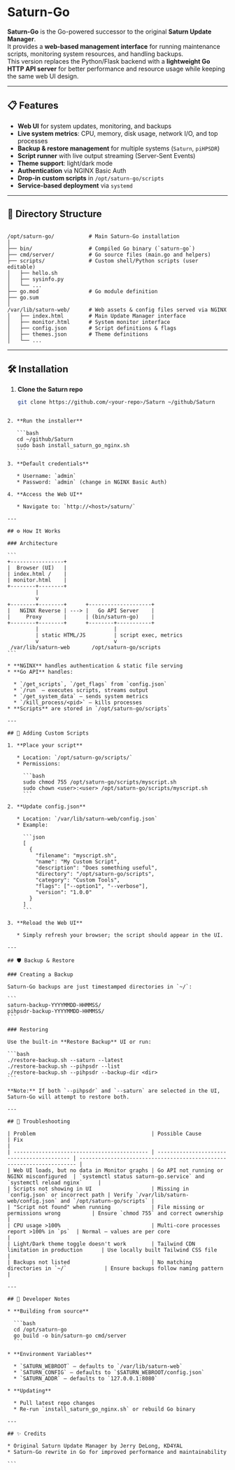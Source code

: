 # Saturn-Go

**Saturn-Go** is the Go-powered successor to the original **Saturn Update Manager**.  
It provides a **web-based management interface** for running maintenance scripts, monitoring system resources, and handling backups.  
This version replaces the Python/Flask backend with a **lightweight Go HTTP API server** for better performance and resource usage while keeping the same web UI design.

---

## 📋 Features

- **Web UI** for system updates, monitoring, and backups  
- **Live system metrics**: CPU, memory, disk usage, network I/O, and top processes  
- **Backup & restore management** for multiple systems (`Saturn`, `piHPSDR`)  
- **Script runner** with live output streaming (Server-Sent Events)  
- **Theme support**: light/dark mode  
- **Authentication** via NGINX Basic Auth  
- **Drop-in custom scripts** in `/opt/saturn-go/scripts`  
- **Service-based deployment** via `systemd`

---

## 📂 Directory Structure

```

/opt/saturn-go/           # Main Saturn-Go installation
│
├── bin/                  # Compiled Go binary (`saturn-go`)
├── cmd/server/           # Go source files (main.go and helpers)
├── scripts/              # Custom shell/Python scripts (user editable)
│   ├── hello.sh
│   ├── sysinfo.py
│   └── ...
├── go.mod                # Go module definition
├── go.sum
│
/var/lib/saturn-web/      # Web assets & config files served via NGINX
│   ├── index.html        # Main Update Manager interface
│   ├── monitor.html      # System monitor interface
│   ├── config.json       # Script definitions & flags
│   ├── themes.json       # Theme definitions
│   └── ...

````

---

## 🛠 Installation

1. **Clone the Saturn repo**
   ```bash
   git clone https://github.com/<your-repo>/Saturn ~/github/Saturn
````

2. **Run the installer**

   ```bash
   cd ~/github/Saturn
   sudo bash install_saturn_go_nginx.sh
   ```

3. **Default credentials**

   * Username: `admin`
   * Password: `admin` (change in NGINX Basic Auth)

4. **Access the Web UI**

   * Navigate to: `http://<host>/saturn/`

---

## ⚙️ How It Works

### Architecture

```
+-----------------+
|  Browser (UI)   |
| index.html /    |
| monitor.html    |
+--------+--------+
         |
         v
+--------+--------+      +--------------------+
|   NGINX Reverse | ---> |   Go API Server    |
|     Proxy       |      | (bin/saturn-go)    |
+--------+--------+      +--------+-----------+
         |                        |
         | static HTML/JS         | script exec, metrics
         v                        v
 /var/lib/saturn-web       /opt/saturn-go/scripts
```

* **NGINX** handles authentication & static file serving
* **Go API** handles:

  * `/get_scripts`, `/get_flags` from `config.json`
  * `/run` — executes scripts, streams output
  * `/get_system_data` — sends system metrics
  * `/kill_process/<pid>` — kills processes
* **Scripts** are stored in `/opt/saturn-go/scripts`

---

## 🧩 Adding Custom Scripts

1. **Place your script**

   * Location: `/opt/saturn-go/scripts/`
   * Permissions:

     ```bash
     sudo chmod 755 /opt/saturn-go/scripts/myscript.sh
     sudo chown <user>:<user> /opt/saturn-go/scripts/myscript.sh
     ```

2. **Update config.json**

   * Location: `/var/lib/saturn-web/config.json`
   * Example:

     ```json
     [
       {
         "filename": "myscript.sh",
         "name": "My Custom Script",
         "description": "Does something useful",
         "directory": "/opt/saturn-go/scripts",
         "category": "Custom Tools",
         "flags": ["--option1", "--verbose"],
         "version": "1.0.0"
       }
     ]
     ```

3. **Reload the Web UI**

   * Simply refresh your browser; the script should appear in the UI.

---

## 🛡️ Backup & Restore

### Creating a Backup

Saturn-Go backups are just timestamped directories in `~/`:

```
saturn-backup-YYYYMMDD-HHMMSS/
pihpsdr-backup-YYYYMMDD-HHMMSS/
```

### Restoring

Use the built-in **Restore Backup** UI or run:

```bash
./restore-backup.sh --saturn --latest
./restore-backup.sh --pihpsdr --list
./restore-backup.sh --pihpsdr --backup-dir <dir>
```

**Note:** If both `--pihpsdr` and `--saturn` are selected in the UI, Saturn-Go will attempt to restore both.

---

## 🐞 Troubleshooting

| Problem                                     | Possible Cause                             | Fix                                                                   |
| ------------------------------------------- | ------------------------------------------ | --------------------------------------------------------------------- |
| Web UI loads, but no data in Monitor graphs | Go API not running or NGINX misconfigured  | `systemctl status saturn-go.service` and `systemctl reload nginx`     |
| Scripts not showing in UI                   | Missing in `config.json` or incorrect path | Verify `/var/lib/saturn-web/config.json` and `/opt/saturn-go/scripts` |
| "Script not found" when running             | File missing or permissions wrong          | Ensure `chmod 755` and correct ownership                              |
| CPU usage >100%                             | Multi-core processes report >100% in `ps`  | Normal — values are per core                                          |
| Light/Dark theme toggle doesn't work        | Tailwind CDN limitation in production      | Use locally built Tailwind CSS file                                   |
| Backups not listed                          | No matching directories in `~/`            | Ensure backups follow naming pattern                                  |

---

## 🔧 Developer Notes

* **Building from source**

  ```bash
  cd /opt/saturn-go
  go build -o bin/saturn-go cmd/server
  ```

* **Environment Variables**

  * `SATURN_WEBROOT` – defaults to `/var/lib/saturn-web`
  * `SATURN_CONFIG` – defaults to `$SATURN_WEBROOT/config.json`
  * `SATURN_ADDR` – defaults to `127.0.0.1:8080`

* **Updating**

  * Pull latest repo changes
  * Re-run `install_saturn_go_nginx.sh` or rebuild Go binary

---

## ✨ Credits

* Original Saturn Update Manager by Jerry DeLong, KD4YAL
* Saturn-Go rewrite in Go for improved performance and maintainability

```
